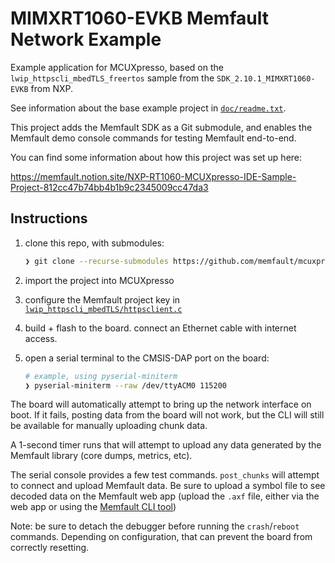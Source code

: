 # MIMXRT1060-EVKB Memfault Network Example

Example application for MCUXpresso, based on the
`lwip_httpscli_mbedTLS_freertos` sample from the `SDK_2.10.1_MIMXRT1060-EVKB`
from NXP.

See information about the base example project in
[`doc/readme.txt`](doc/readme.txt).

This project adds the Memfault SDK as a Git submodule, and enables the Memfault
demo console commands for testing Memfault end-to-end.

You can find some information about how this project was set up here:

https://memfault.notion.site/NXP-RT1060-MCUXpresso-IDE-Sample-Project-812cc47b74bb4b1b9c2345009cc47da3

## Instructions

1. clone this repo, with submodules:

   ```bash
   ❯ git clone --recurse-submodules https://github.com/memfault/mcuxpresso-rt1060-example.git
   ```

2. import the project into MCUXpresso
3. configure the Memfault project key in
   [`lwip_httpscli_mbedTLS/httpsclient.c`](lwip_httpscli_mbedTLS/httpsclient.c)
4. build + flash to the board. connect an Ethernet cable with internet access.
5. open a serial terminal to the CMSIS-DAP port on the board:

   ```bash
   # example, using pyserial-miniterm
   ❯ pyserial-miniterm --raw /dev/ttyACM0 115200
   ```

The board will automatically attempt to bring up the network interface on boot.
If it fails, posting data from the board will not work, but the CLI will still
be available for manually uploading chunk data.

A 1-second timer runs that will attempt to upload any data generated by the
Memfault library (core dumps, metrics, etc).

The serial console provides a few test commands. `post_chunks` will attempt to
connect and upload Memfault data. Be sure to upload a symbol file to see decoded
data on the Memfault web app (upload the `.axf` file, either via the web app or
using the [Memfault CLI
tool](https://docs.memfault.com/docs/mcu/symbol-file-build-ids/#upload-symbol-files-cli))

Note: be sure to detach the debugger before running the `crash`/`reboot`
commands. Depending on configuration, that can prevent the board from correctly
resetting.
